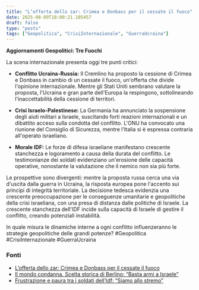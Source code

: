 ```yaml
---
title: "L’offerta dello zar: Crimea e Donbass per il cessate il fuoco"
date: 2025-08-09T18:00:21.105457
draft: false
type: "posts"
tags: ["Geopolitica", "CrisiInternazionale", "GuerraUcraina"]
---
```


**Aggiornamenti Geopolitici: Tre Fuochi**

La scena internazionale presenta oggi tre punti critici:

* **Conflitto Ucraina-Russia:** Il Cremlino ha proposto la cessione di Crimea e Donbass in cambio di un cessate il fuoco, un'offerta che divide l'opinione internazionale. Mentre gli Stati Uniti sembrano valutare la proposta, l'Ucraina e gran parte dell'Europa la respingono, sottolineando l'inaccettabilità della cessione di territori.

* **Crisi Israelo-Palestinese:** La Germania ha annunciato la sospensione degli aiuti militari a Israele, suscitando forti reazioni internazionali e un dibattito acceso sulla condotta del conflitto. L'ONU ha convocato una riunione del Consiglio di Sicurezza, mentre l'Italia si è espressa contraria all'operato israeliano.

* **Morale IDF:**  Le forze di difesa israeliane manifestano crescente stanchezza e logoramento a causa della durata del conflitto.  Le testimonianze dei soldati evidenziano un'erosione delle capacità operative, nonostante la valutazione che il nemico non sia più forte.


Le prospettive sono divergenti: mentre la proposta russa cerca una via d'uscita dalla guerra in Ucraina, la risposta europea pone l'accento sui principi di integrità territoriale.  La decisione tedesca evidenzia una crescente preoccupazione per le conseguenze umanitarie e geopolitiche della crisi israeliana, con una presa di distanza dalle politiche di Israele. La crescente stanchezza dell'IDF  incide sulla capacità di Israele di gestire il conflitto, creando potenziali instabilità.


In quale misura le dinamiche interne a ogni conflitto influenzeranno le strategie geopolitiche delle grandi potenze?  #Geopolitica #CrisiInternazionale #GuerraUcraina


### Fonti
- [L’offerta dello zar: Crimea e Donbass per il cessate il fuoco](https://www.repubblica.it/esteri/2025/08/09/news/piano_usa_ucraina_donbass_putin-424780185/)
- [Il mondo condanna. Scelta storica di Berlino: “Basta armi a Israele”](https://www.repubblica.it/esteri/2025/08/09/news/mondo_contro_israele_germania_sospende_invio_armi-424780166/)
- [Frustrazione e paura tra i soldati dell’Idf: “Siamo allo stremo”](https://www.repubblica.it/esteri/2025/08/09/news/idf_stanchezza_soldati_israeliani-424780093/)
